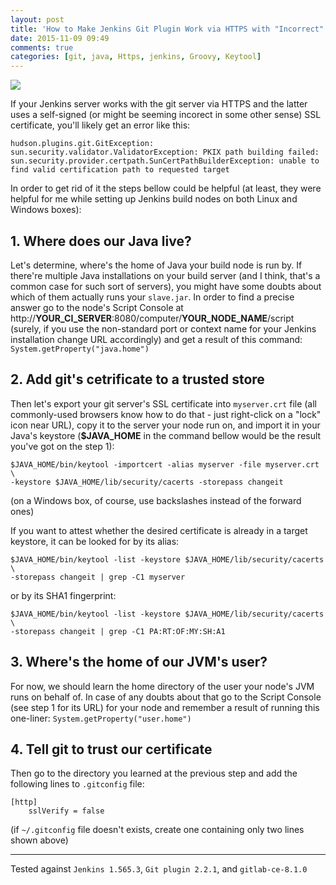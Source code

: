 ```yaml
---
layout: post
title: 'How to Make Jenkins Git Plugin Work via HTTPS with "Incorrect" SSL Certificate'
date: 2015-11-09 09:49
comments: true
categories: [git, java, Https, jenkins, Groovy, Keytool]
---
```

![](https://upload.wikimedia.org/wikipedia/commons/9/91/GustaveDore_She_was_astonished_to_see_how_her_grandmother_looked.jpg)

If your Jenkins server works with the git server via HTTPS and the latter uses a self-signed (or might be seeming incorect in some other sense) SSL certificate, you'll likely get an error like this:

```
hudson.plugins.git.GitException: sun.security.validator.ValidatorException: PKIX path building failed: sun.security.provider.certpath.SunCertPathBuilderException: unable to find valid certification path to requested target
```

In order to get rid of it the steps bellow could be helpful (at least, they were helpful for me while setting up Jenkins build nodes on both Linux and Windows boxes):

## 1. Where does our Java live?

Let's determine, where's the home of Java your build node is run by. If there're multiple Java installations on your build server (and I think, that's a common case for such sort of servers), you might have some doubts about which of them actually runs your `slave.jar`. In order to find a precise answer go to the node's Script Console at http://**YOUR_CI_SERVER**:8080/computer/**YOUR_NODE_NAME**/script (surely, if you use the non-standard port or context name for your Jenkins installation change URL accordingly) and get a result of this command: `System.getProperty("java.home")`

## 2. Add git's cetrificate to a trusted store

Then let's export your git server's SSL certificate into `myserver.crt` file (all commonly-used browsers   know how to do that - just right-click on a "lock" icon near URL), copy it to the server your node run on, and import it   in your Java's keystore (**$JAVA_HOME** in the command bellow would be the result you've got on the step 1): 

```
$JAVA_HOME/bin/keytool -importcert -alias myserver -file myserver.crt \
-keystore $JAVA_HOME/lib/security/cacerts -storepass changeit
```
(on a Windows box, of course, use backslashes instead of the forward ones)

If you want to attest whether the desired certificate is already in a target keystore, it can be looked for by its alias: 

```
$JAVA_HOME/bin/keytool -list -keystore $JAVA_HOME/lib/security/cacerts \
-storepass changeit | grep -C1 myserver
```

or by its SHA1 fingerprint:
 
```
$JAVA_HOME/bin/keytool -list -keystore $JAVA_HOME/lib/security/cacerts \
-storepass changeit | grep -C1 PA:RT:OF:MY:SH:A1
```

## 3. Where's the home of our JVM's user?

For now, we should learn the home directory of the user your node's JVM runs on behalf of. In case of any doubts about that go to the Script Console (see step 1 for its URL) for your node and remember a result of running this one-liner: `System.getProperty("user.home")`

## 4. Tell git to trust our certificate

Then go to the directory you learned at the previous step and add the following lines to `.gitconfig` file:

```
[http]
	sslVerify = false
```
 
(if `~/.gitconfig` file doesn't exists, create one containing only two lines shown above)

----

Tested against `Jenkins 1.565.3`, `Git plugin 2.2.1`, and `gitlab-ce-8.1.0`